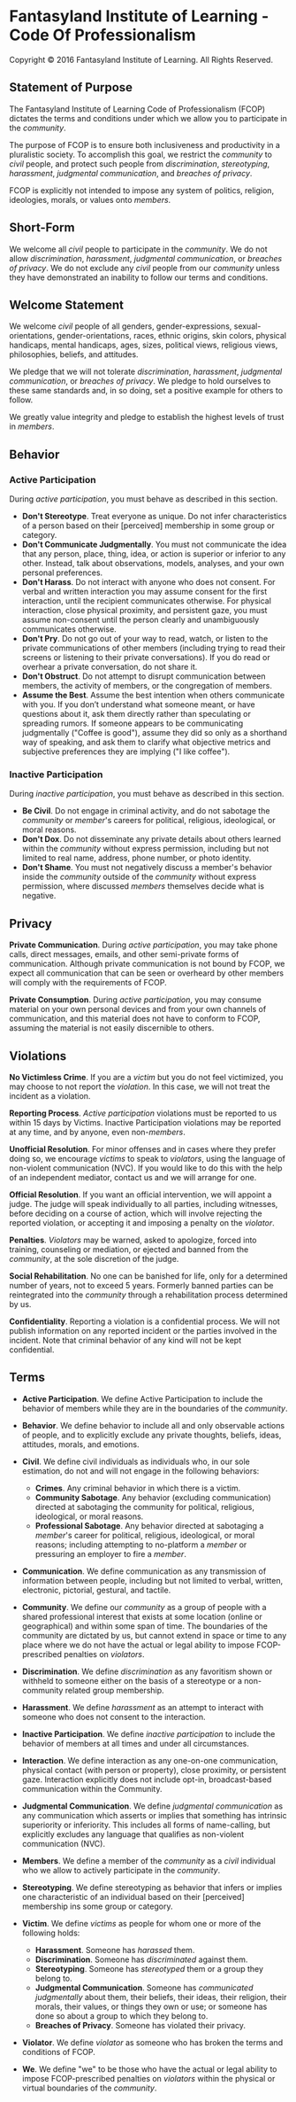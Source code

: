 # Fantasyland Institute of Learning - Code Of Professionalism

Copyright &copy; 2016 Fantasyland Institute of Learning. All Rights Reserved.

## Statement of Purpose

The Fantasyland Institute of Learning Code of Professionalism (FCOP) dictates the terms and conditions under which we allow you to participate in the _community_.

The purpose of FCOP is to ensure both inclusiveness and productivity in a pluralistic society. To accomplish this goal, we restrict the _community_ to _civil_ people, and protect such people from _discrimination_, _stereotyping_, _harassment_, _judgmental communication_, and _breaches of privacy_.

FCOP is explicitly not intended to impose any system of politics, religion, ideologies, morals, or values onto _members_.

## Short-Form

We welcome all _civil_ people to participate in the _community_. We do not allow _discrimination_, _harassment_, _judgmental communication_, or _breaches of privacy_. We do not exclude any _civil_ people from our _community_ unless they have demonstrated an inability to follow our terms and conditions.

## Welcome Statement

We welcome _civil_ people of all genders, gender-expressions, sexual-orientations, gender-orientations, races, ethnic origins, skin colors, physical handicaps, mental handicaps, ages, sizes, political views, religious views, philosophies, beliefs, and attitudes.

We pledge that we will not tolerate _discrimination_, _harassment_, _judgmental communication_, or _breaches of privacy_. We pledge to hold ourselves to these same standards and, in so doing, set a positive example for others to follow.

We greatly value integrity and pledge to establish the highest levels of trust in _members_.

## Behavior

### Active Participation

During _active participation_, you must behave as described in this section.

* **Don't Stereotype**. Treat everyone as unique. Do not infer characteristics of a person based on their [perceived] membership in some group or category.
* **Don't Communicate Judgmentally**. You must not communicate the idea that any person, place, thing, idea, or action is superior or inferior to any other. Instead, talk about observations, models, analyses, and your own personal preferences.
* **Don't Harass**. Do not interact with anyone who does not consent. For verbal and written interaction you may assume consent for the first interaction, until the recipient communicates otherwise. For physical interaction, close physical proximity, and persistent gaze, you must assume non-consent until the person clearly and unambiguously communicates otherwise.
* **Don't Pry**. Do not go out of your way to read, watch, or listen to the private communications of other members (including trying to read their screens or listening to their private conversations). If you do read or overhear a private conversation, do not share it.
* **Don't Obstruct**. Do not attempt to disrupt communication between members, the activity of members, or the congregation of members.
* **Assume the Best**. Assume the best intention when others communicate with you. If you don’t understand what someone meant, or have questions about it, ask them directly rather than speculating or spreading rumors. If someone appears to be communicating judgmentally ("Coffee is good"), assume they did so only as a shorthand way of speaking, and ask them to clarify what objective metrics and subjective preferences they are implying ("I like coffee").

### Inactive Participation

During _inactive participation_, you must behave as described in this section.

* **Be Civil**. Do not engage in criminal activity, and do not sabotage the _community_ or _member_'s careers for political, religious, ideological, or moral reasons.
* **Don't Dox**. Do not disseminate any private details about others learned within the _community_ without express permission, including but not limited to real name, address, phone number, or photo identity.
* **Don't Shame**. You must not negatively discuss a member's behavior inside the _community_ outside of the _community_ without express permission, where discussed _members_ themselves decide what is negative.

## Privacy

**Private Communication**. During _active participation_, you may take phone calls, direct messages, emails, and other semi-private forms of communication. Although private communication is not bound by FCOP, we expect all communication that can be seen or overheard by other members will comply with the requirements of FCOP.

**Private Consumption**. During _active participation_, you may consume material on your own personal devices and from your own channels of communication, and this material does not have to conform to FCOP, assuming the material is not easily discernible to others.

## Violations

**No Victimless Crime**. If you are a _victim_ but you do not feel victimized, you may choose to not report the _violation_. In this case, we will not treat the incident as a violation.

**Reporting Process**. _Active participation_ violations must be reported to us within 15 days by Victims. Inactive Participation violations may be reported at any time, and by anyone, even non-_members_.

**Unofficial Resolution**. For minor offenses and in cases where they prefer doing so, we encourage _victims_ to speak to _violators_, using the language of non-violent communication (NVC). If you would like to do this with the help of an independent mediator, contact us and we will arrange for one.

**Official Resolution**. If you want an official intervention, we will appoint a judge. The judge will speak individually to all parties, including witnesses, before deciding on a course of action, which will involve rejecting the reported violation, or accepting it and imposing a penalty on the _violator_.

**Penalties**. _Violators_ may be warned, asked to apologize, forced into training, counseling or mediation, or ejected and banned from the _community_, at the sole discretion of the judge.

**Social Rehabilitation**. No one can be banished for life, only for a determined number of years, not to exceed 5 years. Formerly banned parties can be reintegrated into the _community_ through a rehabilitation process determined by us.

**Confidentiality**. Reporting a violation is a confidential process. We will not publish information on any reported incident or the parties involved in the incident. Note that criminal behavior of any kind will not be kept confidential.

## Terms

 * **Active Participation**. We define Active Participation to include the behavior of members while they are in the boundaries of the _community_.
 * **Behavior**. We define behavior to include all and only observable actions of people, and to explicitly exclude any private thoughts, beliefs, ideas, attitudes, morals, and emotions.
 * **Civil**. We define civil individuals as individuals who, in our sole estimation, do not and will not engage in the following behaviors:

    * **Crimes**. Any criminal behavior in which there is a victim.
    * **Community Sabotage**. Any behavior (excluding communication) directed at sabotaging the community for political, religious, ideological, or moral reasons.
    * **Professional Sabotage**. Any behavior directed at sabotaging a _member_'s career for political, religious, ideological, or moral reasons; including attempting to no-platform a _member_ or pressuring an employer to fire a _member_.
 * **Communication**. We define communication as any transmission of information between people, including but not limited to verbal, written, electronic, pictorial, gestural, and tactile.
 * **Community**. We define our _community_ as a group of people with a shared professional interest that exists at some location (online or geographical) and within some span of time. The boundaries of the community are dictated by us, but cannot extend in space or time to any place where we do not have the actual or legal ability to impose FCOP-prescribed penalties on _violators_.
 * **Discrimination**. We define _discrimination_ as any favoritism shown or withheld to someone either on the basis of a stereotype or a non-community related group membership.
 * **Harassment**. We define _harassment_ as an attempt to interact with someone who does not consent to the interaction.
 * **Inactive Participation**. We define _inactive participation_ to include the behavior of members at all times and under all circumstances.
 * **Interaction**. We define interaction as any one-on-one communication, physical contact (with person or property), close proximity, or persistent gaze. Interaction explicitly does not include opt-in, broadcast-based communication within the Community.
 * **Judgmental Communication**. We define _judgmental communication_ as any communication which asserts or implies that something has intrinsic superiority or inferiority. This includes all forms of name-calling, but explicitly excludes any language that qualifies as non-violent communication (NVC).
 * **Members**. We define a member of the _community_ as a _civil_ individual who we allow to actively participate in the _community_.
 * **Stereotyping**. We define stereotyping as behavior that infers or implies one characteristic of an individual based on their [perceived] membership ins some group or category.
 * **Victim**. We define _victims_ as people for whom one or more of the following holds:

    * **Harassment**. Someone has _harassed_ them.
    * **Discrimination**. Someone has _discriminated_ against them.
    * **Stereotyping**. Someone has _stereotyped_ them or a group they belong to.
    * **Judgmental Communication**. Someone has _communicated judgmentally_ about them, their beliefs, their ideas, their religion, their morals, their values, or things they own or use; or someone has done so about a group to which they belong to.
    * **Breaches of Privacy**. Someone has violated their privacy.
 * **Violator**. We define _violator_ as someone who has broken the terms and conditions of FCOP.
 * **We**. We define "we" to be those who have the actual or legal ability to impose FCOP-prescribed penalties on _violators_ within the physical or virtual boundaries of the _community_.
